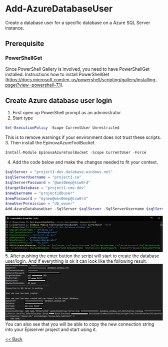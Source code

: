 # Add-AzureDatabaseUser
Create a database user for a specific database on a Azure SQL Server instance.

## Prerequisite
### PowerShellGet
Since PowerShell Gallery is involved, you need to have PowerShellGet installed. Instructions how to install PowerShellGet (https://docs.microsoft.com/en-us/powershell/scripting/gallery/installing-psget?view=powershell-7.1).
## Create Azure database user login
1.	First open up PowerShell prompt as an administrator.
2.	Start type 
```powershell
Set-ExecutionPolicy -Scope CurrentUser Unrestricted
```
This is to remove warnings if your environment does not trust these scripts.  
3.	Then install the EpinovaAzureToolBucket. 
```powershell
Install-Module EpinovaAzureToolBucket -Scope CurrentUser -Force
```  
4.	Add the code below and make the changes needed to fit your context.
```powershell
$sqlServer = "project1-dev.database.windows.net"
$sqlServerUsername = "project1-sa"
$sqlServerPassword = "@wes0mep@ssw0rd"
$targetDatabase = "project1-cms-dev"
$newUsername = "project1dbuser"
$newPassword = "mynew@wes0mep@ssw0rd"
$newUserPermission = "db_owner"
Add-AzureDatabaseUser -SqlServer $sqlServer -SqlServerUsername $sqlServerUsername -SqlServerPassword $sqlServerPassword -TargetDatabase $targetDatabase -NewUsername $newUsername -NewPassword $newPassword  -NewUserPermission $newUserPermission
```
![PowerShell script](PsScript.jpg)  
5.	After pushing the enter button the script will start to create the database user/login. And if everything is ok it can look like the following result.
![PowerShell result](PsResult.jpg)  
You can also see that you will be able to copy the new connection string into your Episerver project and start using it.


[<< Back](/README.md)